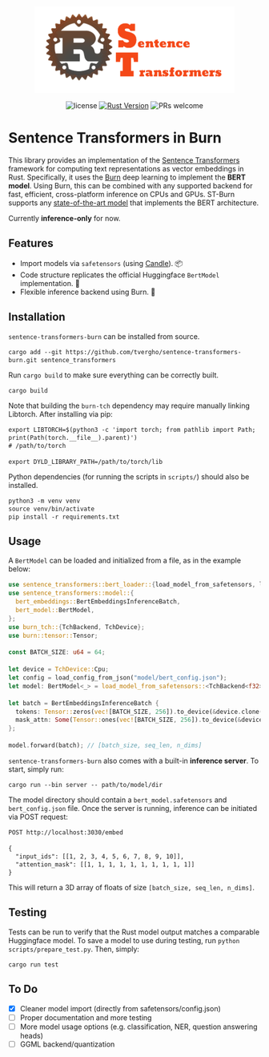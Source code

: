 <div align="center">

<img src="./assets/background.png" width="400px"/>

![license](https://shields.io/badge/license-MIT%2FApache--2.0-blue)
[![Rust Version](https://img.shields.io/badge/Rust-1.65.0+-blue)](https://releases.rs/docs/1.65.0)
![PRs welcome](https://img.shields.io/badge/PRs-Welcome-brightgreen)

<div align="left">

# Sentence Transformers in Burn

This library provides an implementation of the [Sentence Transformers](https://github.com/UKPLab/sentence-transformers) framework for computing text representations as vector embeddings in Rust. Specifically, it uses the [Burn](https://github.com/burn-rs/burn) deep learning to implement the **BERT model**. Using Burn, this can be combined with any supported backend for fast, efficient, cross-platform inference on CPUs and GPUs. ST-Burn supports any [state-of-the-art model](https://huggingface.co/spaces/mteb/leaderboard) that implements the BERT architecture.

Currently **inference-only** for now.

## Features
- Import models via `safetensors` (using [Candle](https://github.com/huggingface/candle)). 📦
- Code structure replicates the official Huggingface `BertModel` implementation. 🚀
- Flexible inference backend using Burn. 🔧

## Installation
`sentence-transformers-burn` can be installed from source.

```
cargo add --git https://github.com/tvergho/sentence-transformers-burn.git sentence_transformers
```

Run `cargo build` to make sure everything can be correctly built.

```
cargo build
```

Note that building the `burn-tch` dependency may require manually linking Libtorch. After installing via pip:

```
export LIBTORCH=$(python3 -c 'import torch; from pathlib import Path; print(Path(torch.__file__).parent)')
# /path/to/torch

export DYLD_LIBRARY_PATH=/path/to/torch/lib
```

Python dependencies (for running the scripts in `scripts/`) should also be installed.

```
python3 -m venv venv
source venv/bin/activate
pip install -r requirements.txt
```
## Usage
A `BertModel` can be loaded and initialized from a file, as in the example below:

```rs
use sentence_transformers::bert_loader::{load_model_from_safetensors, load_config_from_json};
use sentence_transformers::model::{
  bert_embeddings::BertEmbeddingsInferenceBatch,
  bert_model::BertModel,
};
use burn_tch::{TchBackend, TchDevice};
use burn::tensor::Tensor;

const BATCH_SIZE: u64 = 64;

let device = TchDevice::Cpu;
let config = load_config_from_json("model/bert_config.json");
let model: BertModel<_> = load_model_from_safetensors::<TchBackend<f32>>("model/bert_model.safetensors", &device, config);

let batch = BertEmbeddingsInferenceBatch {
  tokens: Tensor::zeros(vec![BATCH_SIZE, 256]).to_device(&device.clone()),
  mask_attn: Some(Tensor::ones(vec![BATCH_SIZE, 256]).to_device(&device.clone()))
};

model.forward(batch); // [batch_size, seq_len, n_dims]
```

`sentence-transformers-burn` also comes with a built-in **inference server**. To start, simply run:

```
cargo run --bin server -- path/to/model/dir
```

The model directory should contain a `bert_model.safetensors` and `bert_config.json` file. Once the server is running, inference can be initiated via POST request:

```
POST http://localhost:3030/embed

{
  "input_ids": [[1, 2, 3, 4, 5, 6, 7, 8, 9, 10]],
  "attention_mask": [[1, 1, 1, 1, 1, 1, 1, 1, 1, 1]]
}
```

This will return a 3D array of floats of size `[batch_size, seq_len, n_dims]`. 

## Testing
Tests can be run to verify that the Rust model output matches a comparable Huggingface model. To save a model to use during testing, run `python scripts/prepare_test.py`. Then, simply:

```
cargo run test
```
## To Do
- [x] Cleaner model import (directly from safetensors/config.json)
- [ ] Proper documentation and more testing
- [ ] More model usage options (e.g. classification, NER, question answering heads)
- [ ] GGML backend/quantization